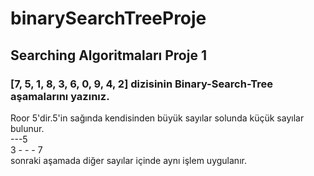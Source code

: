 # binarySearchTreeProje
## Searching Algoritmaları Proje 1

### [7, 5, 1, 8, 3, 6, 0, 9, 4, 2] dizisinin Binary-Search-Tree aşamalarını yazınız.  

Roor 5'dir.5'in sağında kendisinden büyük sayılar solunda küçük sayılar bulunur.  
---5    
3 - - - 7   
sonraki aşamada diğer sayılar içinde aynı işlem uygulanır.
